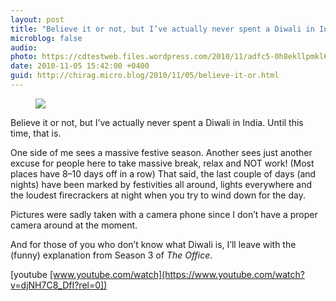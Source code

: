 ```yaml
---
layout: post
title: "Believe it or not, but I’ve actually never spent a Diwali in India. Until this time, that is."
microblog: false
audio: 
photo: https://cdtestweb.files.wordpress.com/2010/11/adfc5-0h8ekllpmkl6kgl5z.jpg
date: 2010-11-05 15:42:00 +0400
guid: http://chirag.micro.blog/2010/11/05/believe-it-or.html
---
```

<figure><img src="https://cdtestweb.files.wordpress.com/2010/11/adfc5-0h8ekllpmkl6kgl5z.jpg"></figure><p>Believe it or not, but I’ve actually never spent a Diwali in India. Until this time, that is.</p>
<p>One side of me sees a massive festive season. Another sees just another excuse for people here to take massive break, relax and NOT work! (Most places have 8–10 days off in a row) That said, the last couple of days (and nights) have been marked by festivities all around, lights everywhere and the loudest firecrackers at night when you try to wind down for the day.</p>
<p>Pictures were sadly taken with a camera phone since I don’t have a proper camera around at the moment.</p>
<p>And for those of you who don’t know what Diwali is, I’ll leave with the (funny) explanation from Season 3 of <em>The Office</em>.</p>
<p>[youtube <a href="https://www.youtube.com/watch?v=djNH7C8_DfI?rel=0%5D" target="_blank">[www.youtube.com/watch](https://www.youtube.com/watch?v=djNH7C8_DfI?rel=0])</a></p>
